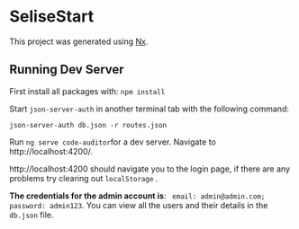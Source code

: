 # SeliseStart

This project was generated using [Nx](https://nx.dev).

## Running Dev Server

First install all packages with: `npm install`

Start `json-server-auth` in another terminal tab with the following command: 

`json-server-auth db.json -r routes.json
`

Run `ng serve code-auditor`for a dev server. Navigate to http://localhost:4200/.

http://localhost:4200 should navigate you to the login page, if there are any problems try clearing out `localStorage` . 

**The credentials for the admin account is**: 
`
email: admin@admin.com; password: admin123`. You can view all the users and their details in the `db.json` file.

